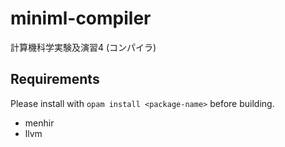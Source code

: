 # miniml-compiler
計算機科学実験及演習4  (コンパイラ)

## Requirements

Please install with `opam install <package-name>` before building.

- menhir
- llvm
